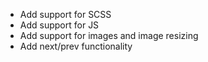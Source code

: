 - Add support for SCSS
- Add support for JS
- Add support for images and image resizing
- Add next/prev functionality
